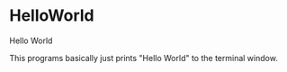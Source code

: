 # HelloWorld
Hello World

This programs basically just prints "Hello World" to the terminal window.
